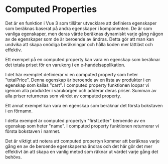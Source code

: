 # Computed Properties

Det är en funktion i Vue 3 som tillåter utvecklare att definiera egenskaper som beräknas baserat på andra egenskaper i komponenten. De är som vanliga egenskaper, men deras värde beräknas dynamiskt varje gång någon av de egenskaper som de är beroende av ändras. Detta gör att man kan undvika att skapa onödiga beräkningar och hålla koden mer lättläst och effektiv.

Ett exempel på en computed property kan vara en egenskap som beräknar det totala priset för en varukorg i en e-handelsapplikation.

<script>
computed: {
  totalPrice() {
    // Loopa igenom alla produkter i varukorgen och addera deras priser
    let sum = 0;
    for (let product of this.cart) {
      sum += product.price;
    }
    return sum;
  }
}
</script>

I det här exemplet definierar vi en computed property som heter "totalPrice". Denna egenskap är beroende av en lista av produkter i en egenskap som kallas "cart". I computed property funktionen loopar vi igenom alla produkter i varukorgen och adderar deras priser. Summan av alla priser returneras som värdet av computed property.

Ett annat exempel kan vara en egenskap som beräknar det första bokstaven i en förnamn.

<script>
computed: {
  firstLetter() {
    return this.name.charAt(0);
  }
}
</script>

I detta exempel är computed propertyn "firstLetter" beroende av en egenskap som heter "name". I computed property funktionen returnerar vi första bokstaven i namnet.

Det är viktigt att notera att computed propertyn kommer att beräknas varje gång en av de beroende egenskaperna ändras och det här gör det mer effektivt än att skapa en vanlig metod som räknar ut värdet varje gång det behövs.
